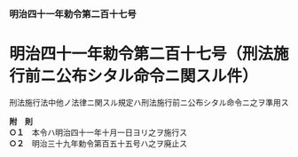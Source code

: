 ### 明治四十一年勅令第二百十七号  
# 明治四十一年勅令第二百十七号（刑法施行前ニ公布シタル命令ニ関スル件）  
  
刑法施行法中他ノ法律ニ関スル規定ハ刑法施行前ニ公布シタル命令ニ之ヲ準用ス  
  
**附　則**  
**○１**　本令ハ明治四十一年十月一日ヨリ之ヲ施行ス  
**○２**　明治三十九年勅令第百五十五号ハ之ヲ廃止ス  
  
